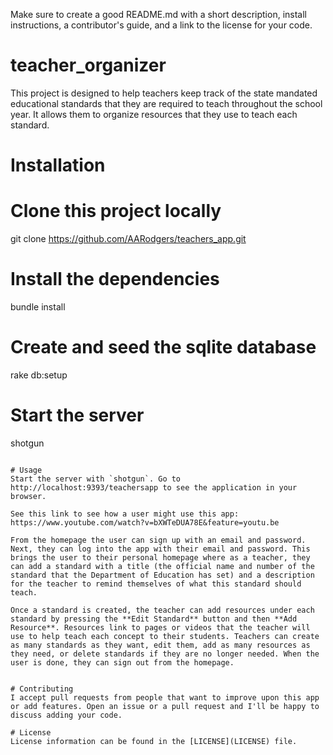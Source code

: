Make sure to create a good README.md with a short description, install instructions, a contributor's guide, and a link to the license for your code.

# teacher_organizer

This project is designed to help teachers keep track of the state mandated educational standards that they are required to teach throughout the school year. It allows them to organize resources that they use to teach each standard.

# Installation


# Clone this project locally
git clone https://github.com/AARodgers/teachers_app.git

# Install the dependencies
bundle install

# Create and seed the sqlite database
rake db:setup

# Start the server
shotgun
```

# Usage
Start the server with `shotgun`. Go to http://localhost:9393/teachersapp to see the application in your browser.

See this link to see how a user might use this app: https://www.youtube.com/watch?v=bXWTeDUA78E&feature=youtu.be

From the homepage the user can sign up with an email and password. Next, they can log into the app with their email and password. This brings the user to their personal homepage where as a teacher, they can add a standard with a title (the official name and number of the standard that the Department of Education has set) and a description for the teacher to remind themselves of what this standard should teach.

Once a standard is created, the teacher can add resources under each standard by pressing the **Edit Standard** button and then **Add Resource**. Resources link to pages or videos that the teacher will use to help teach each concept to their students. Teachers can create as many standards as they want, edit them, add as many resources as they need, or delete standards if they are no longer needed. When the user is done, they can sign out from the homepage.


# Contributing
I accept pull requests from people that want to improve upon this app or add features. Open an issue or a pull request and I'll be happy to discuss adding your code.

# License
License information can be found in the [LICENSE](LICENSE) file.


